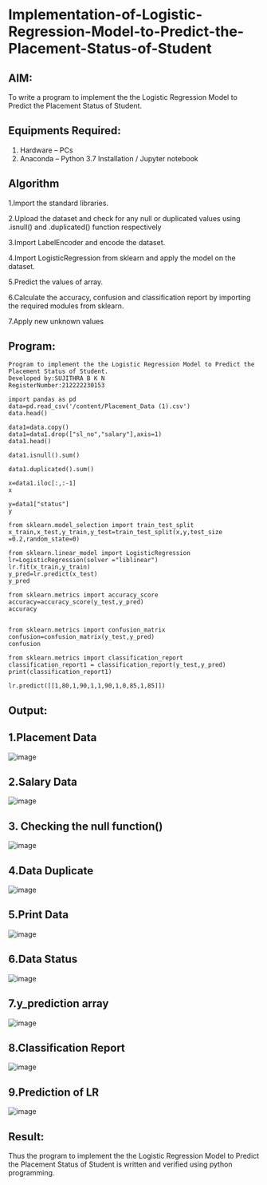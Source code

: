 # Implementation-of-Logistic-Regression-Model-to-Predict-the-Placement-Status-of-Student

## AIM:
To write a program to implement the the Logistic Regression Model to Predict the Placement Status of Student.

## Equipments Required:
1. Hardware – PCs
2. Anaconda – Python 3.7 Installation / Jupyter notebook

## Algorithm

1.Import the standard libraries.

2.Upload the dataset and check for any null or duplicated values using .isnull() and .duplicated() function respectively

3.Import LabelEncoder and encode the dataset.

4.Import LogisticRegression from sklearn and apply the model on the dataset.

5.Predict the values of array.

6.Calculate the accuracy, confusion and classification report by importing the required modules from sklearn.

7.Apply new unknown values

## Program:
```
Program to implement the the Logistic Regression Model to Predict the Placement Status of Student.
Developed by:SUJITHRA B K N
RegisterNumber:212222230153 
```
```
import pandas as pd
data=pd.read_csv('/content/Placement_Data (1).csv')
data.head()

data1=data.copy()
data1=data1.drop(["sl_no","salary"],axis=1)
data1.head()

data1.isnull().sum()

data1.duplicated().sum()

x=data1.iloc[:,:-1]
x

y=data1["status"]
y

from sklearn.model_selection import train_test_split
x_train,x_test,y_train,y_test=train_test_split(x,y,test_size =0.2,random_state=0)

from sklearn.linear_model import LogisticRegression
lr=LogisticRegression(solver ="liblinear")
lr.fit(x_train,y_train)
y_pred=lr.predict(x_test)
y_pred

from sklearn.metrics import accuracy_score
accuracy=accuracy_score(y_test,y_pred)
accuracy


from sklearn.metrics import confusion_matrix
confusion=confusion_matrix(y_test,y_pred)
confusion

from sklearn.metrics import classification_report
classification_report1 = classification_report(y_test,y_pred)
print(classification_report1)

lr.predict([[1,80,1,90,1,1,90,1,0,85,1,85]])
```

## Output:
## 1.Placement Data
![image](https://github.com/swathi22003343/Implementation-of-Logistic-Regression-Model-to-Predict-the-Placement-Status-of-Student/assets/120440439/46863473-6b16-4512-9d98-7cf57d0f6313)

## 2.Salary Data
![image](https://github.com/swathi22003343/Implementation-of-Logistic-Regression-Model-to-Predict-the-Placement-Status-of-Student/assets/120440439/afffd083-be30-4b93-892d-f3cb5e27baa8)

## 3. Checking the null function()
![image](https://github.com/swathi22003343/Implementation-of-Logistic-Regression-Model-to-Predict-the-Placement-Status-of-Student/assets/120440439/f68a87b5-1934-4d2b-bdc8-f3ad7cc95c85)

## 4.Data Duplicate
![image](https://github.com/swathi22003343/Implementation-of-Logistic-Regression-Model-to-Predict-the-Placement-Status-of-Student/assets/120440439/c1a64188-5f1c-4259-8a4f-8e4728221a06)

## 5.Print Data
![image](https://github.com/swathi22003343/Implementation-of-Logistic-Regression-Model-to-Predict-the-Placement-Status-of-Student/assets/120440439/c2c4c431-3b0e-4a42-ac20-d9d5519e3238)

## 6.Data Status
![image](https://github.com/swathi22003343/Implementation-of-Logistic-Regression-Model-to-Predict-the-Placement-Status-of-Student/assets/120440439/51fde253-852f-4de3-9746-b7fb1780f681)

## 7.y_prediction array
![image](https://github.com/swathi22003343/Implementation-of-Logistic-Regression-Model-to-Predict-the-Placement-Status-of-Student/assets/120440439/7be9b3d3-2903-417f-b9a5-192ef9035772)

## 8.Classification Report
![image](https://github.com/swathi22003343/Implementation-of-Logistic-Regression-Model-to-Predict-the-Placement-Status-of-Student/assets/120440439/4765cae3-f624-44c7-938e-8eb761e42a98)

## 9.Prediction of LR
![image](https://github.com/swathi22003343/Implementation-of-Logistic-Regression-Model-to-Predict-the-Placement-Status-of-Student/assets/120440439/cedb3d64-4e5d-48e1-847e-88c2c1d8b75f)



## Result:
Thus the program to implement the the Logistic Regression Model to Predict the Placement Status of Student is written and verified using python programming.


